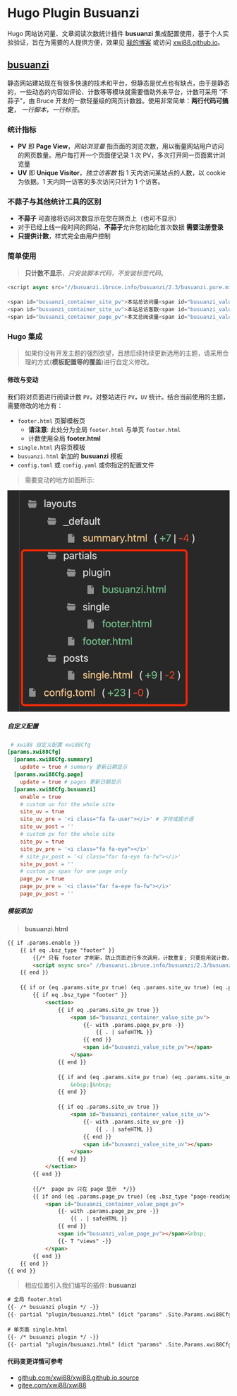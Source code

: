 # Hugo Plugin Busuanzi


Hugo 网站访问量、文章阅读次数统计插件 **busuanzi** 集成配置使用，基于个人实验验证，旨在为需要的人提供方便，效果见 [我的博客](https://blog.xwi88.com) 或访问 [xwi88.github.io](https://xwi88.github.io)。

<!--more-->

## [busuanzi](http://busuanzi.ibruce.info/)

静态网站建站现在有很多快速的技术和平台，但静态是优点也有缺点，由于是静态的，一些动态的内容如评论、计数等等模块就需要借助外来平台，计数可采用 “不蒜子”，由 Bruce 开发的一款轻量级的网页计数器。使用非常简单：**两行代码可搞定**， *一行脚本*，*一行标签*。

### 统计指标

- **PV** 即 **Page View**，*网站浏览量*
    指页面的浏览次数，用以衡量网站用户访问的网页数量。用户每打开一个页面便记录 1 次 PV，多次打开同一页面累计浏览量
- **UV** 即 **Unique Visitor**，*独立访客数*
    指 1 天内访问某站点的人数，以 cookie 为依据。1 天内同一访客的多次访问只计为 1 个访客。

### 不蒜子与其他统计工具的区别

- **不蒜子** 可直接将访问次数显示在您在网页上（也可不显示）
- 对于已经上线一段时间的网站，**不蒜子**允许您初始化首次数据 **需要注册登录**
- **只提供计数**，样式完全由用户控制

### 简单使用

>**只计数不显示**，*只安装脚本代码，不安装标签代码*。

```js
<script async src="//busuanzi.ibruce.info/busuanzi/2.3/busuanzi.pure.mini.js"></script>

<span id="busuanzi_container_site_pv">本站总访问量<span id="busuanzi_value_site_pv"></span>次</span>
<span id="busuanzi_container_site_uv">本站总访客数<span id="busuanzi_value_site_uv"></span>人</span>
<span id="busuanzi_container_page_pv">本文总阅读量<span id="busuanzi_value_page_pv"></span>次</span>
```

### Hugo 集成

>如果你没有开发主题的强烈欲望，且想后续持续更新选用的主题，请采用合理的方式(**模板配置等的覆盖**)进行自定义修改。

#### 修改与变动

我们将对页面进行阅读计数 `PV`，对整站进行 `PV`，`UV` 统计。结合当前使用的主题，需要修改的地方有：

- `footer.html` 页脚模板页
  - **请注意**: 此处分为全局 `footer.html` 与单页 `footer.html`
  - 计数使用全局 **footer.html**
- `single.html` 内容页模板
- `busuanzi.html` 新加的 **busuanzi** 模板
- `config.toml` 或 `config.yaml` 或你指定的配置文件

>需要变动的地方如图所示:

![/images/screen_img/hugo_busuanzi_support.jpeg](/images/screen_img/hugo_busuanzi_support.jpeg)

##### 自定义配置

```toml
 # xwi88 自定义配置 xwi88Cfg
[params.xwi88Cfg]
  [params.xwi88Cfg.summary]
    update = true # summary 更新日期显示
  [params.xwi88Cfg.page]
    update = true # pages 更新日期显示
  [params.xwi88Cfg.busuanzi]
    enable = true
    # custom uv for the whole site
    site_uv = true
    site_uv_pre = '<i class="fa fa-user"></i>' # 字符或提示语
    site_uv_post = ''
    # custom pv for the whole site
    site_pv = true
    site_pv_pre = '<i class="fa fa-eye"></i>'
    # site_pv_post = '<i class="far fa-eye fa-fw"></i>'
    site_pv_post = ''
    # custom pv span for one page only
    page_pv = true
    page_pv_pre = '<i class="far fa-eye fa-fw"></i>'
    page_pv_post = ''
```

##### 模板添加

> **busuanzi.html**

```html
{{ if .params.enable }}
    {{ if eq .bsz_type "footer" }}
        {{/* 只有 footer 才刷新，防止页面进行多次调用，计数重复; 只要启用就计数，显示与否看具体设置 */}}
        <script async src=" //busuanzi.ibruce.info/busuanzi/2.3/busuanzi.pure.mini.js "></script>
    {{ end }}

    {{ if or (eq .params.site_pv true) (eq .params.site_uv true) (eq .params.page_pv true) }}
        {{ if eq .bsz_type "footer" }}
            <section>
                {{ if eq .params.site_pv true }}
                    <span id="busuanzi_container_value_site_pv">
                        {{- with .params.page_pv_pre -}}
                            {{ . | safeHTML }}
                        {{ end }}
                        <span id="busuanzi_value_site_pv"></span>
                    </span>
                {{ end }}

                {{ if and (eq .params.site_pv true) (eq .params.site_uv true) }}
                    &nbsp;|&nbsp;              
                {{ end }}

                {{ if eq .params.site_uv true }}
                    <span id="busuanzi_container_value_site_uv">
                        {{- with .params.site_uv_pre -}}
                            {{ . | safeHTML }}
                        {{ end }}
                        <span id="busuanzi_value_site_uv"></span>
                    </span>
                {{ end }}
            </section>
        {{ end }}

        {{/*  page pv 只在 page 显示  */}}
        {{ if and (eq .params.page_pv true) (eq .bsz_type "page-reading") }}
            <span id="busuanzi_container_value_page_pv">
                {{- with .params.page_pv_pre -}}
                    {{ . | safeHTML }}
                {{ end }}
                <span id="busuanzi_value_page_pv"></span>&nbsp;
                {{- T "views" -}}
            </span>
        {{ end }}
    {{ end }}
{{ end }}
```

>相应位置引入我们编写的插件: **busuanzi**

```html
# 全局 footer.html
{{- /* busuanzi plugin */ -}}
{{- partial "plugin/busuanzi.html" (dict "params" .Site.Params.xwi88Cfg.busuanzi "bsz_type" "footer") -}}

# 单页面 single.html
{{- /* busuanzi plugin */ -}}
{{- partial "plugin/busuanzi.html" (dict "params" .Site.Params.xwi88Cfg.busuanzi "bsz_type" "page-reading") -}}
```

#### 代码变更详情可参考

- [github.com/xwi88/xwi88.github.io.source](https://github.com/xwi88/xwi88.github.io.source/commit/52ae125ad1b24910c0f3aa61e93a5ab6ef8b2575)
- [gitee.com/xwi88/xwi88](https://gitee.com/xwi88/xwi88/commit/52ae125ad1b24910c0f3aa61e93a5ab6ef8b2575)

